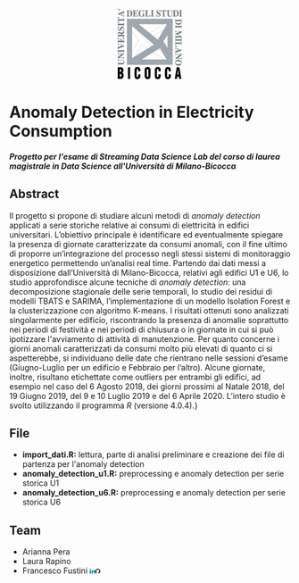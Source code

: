 <p align="center">
<img src="https://github.com/albi9702/Kobe-Vs-Machine-Learning/blob/master/Immagini/Logo-Bicocca.png"/>
</p>

# Anomaly Detection in Electricity Consumption

##### Progetto per l'esame di Streaming Data Science Lab del corso di laurea magistrale in Data Science all'Università di Milano-Bicocca

## Abstract 

Il progetto si propone di studiare alcuni metodi di *anomaly detection* applicati a serie storiche relative ai consumi di elettricità in edifici universitari. L’obiettivo principale è identificare ed eventualmente spiegare la presenza di giornate caratterizzate da consumi anomali, con il fine ultimo di proporre un’integrazione del processo negli stessi sistemi di monitoraggio energetico permettendo un’analisi real time.
Partendo dai dati messi a disposizione dall’Università di Milano-Bicocca, relativi agli edifici U1 e U6, lo studio approfondisce alcune tecniche di *anomaly detection*: una decomposizione stagionale delle serie temporali, lo studio dei residui di modelli TBATS e SARIMA, l’implementazione di un modello Isolation Forest e la clusterizzazione con algoritmo K-means.
I risultati ottenuti sono analizzati singolarmente per edificio, riscontrando la presenza di anomalie soprattutto nei periodi di festività e nei periodi di chiusura o in giornate in cui si può ipotizzare l'avviamento di attività di manutenzione. Per quanto concerne i giorni anomali caratterizzati da consumi molto più elevati di quanto ci si aspetterebbe, si individuano delle date che rientrano nelle sessioni d’esame (Giugno-Luglio per un edificio e Febbraio per l’altro). Alcune giornate, inoltre, risultano etichettate come outliers per entrambi gli edifici, ad esempio nel caso del 6 Agosto 2018, dei giorni prossimi al Natale 2018, del 19 Giugno 2019, del 9 e 10 Luglio 2019 e del 6 Aprile 2020.
L’intero studio è svolto utilizzando il programma *R* (versione 4.0.4).}

## File

- **import_dati.R:** lettura, parte di analisi preliminare e creazione dei file di partenza per l'anomaly detection
- **anomaly_detection_u1.R:** preprocessing e anomaly detection per serie storica U1
- **anomaly_detection_u6.R:** preprocessing e anomaly detection per serie storica U6

## Team

- Arianna Pera
- Laura Rapino
- Francesco Fustini <a href = "https://www.linkedin.com/in/francesco-fustini-3158b115a/"><img src="https://github.com/albi9702/Kobe-Vs-Machine-Learning/blob/master/Immagini/linkedin.png" width = "2%"></a><a href = "https://github.com/FrancescoFustini"><img src="https://github.com/albi9702/Kobe-Vs-Machine-Learning/blob/master/Immagini/github.png" width = "2%"></a>
